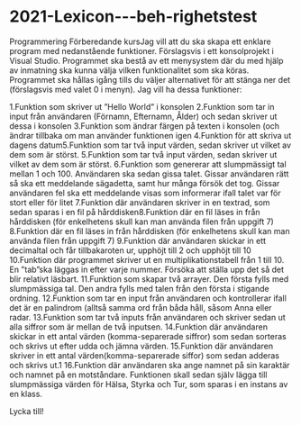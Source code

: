 # 2021-Lexicon---beh-righetstest

Programmering Förberedande kursJag vill att du ska skapa ett enklare program med nedanstående funktioner. Förslagsvis i ett konsolprojekt i Visual Studio. Programmet ska bestå av ett menysystem där du med hjälp av inmatning ska kunna välja vilken funktionalitet som ska köras. Programmet ska hållas igång tills du väljer alternativet för att stänga ner det (förslagsvis med valet 0 i menyn). Jag vill ha dessa funktioner:

1.Funktion som skriver ut ”Hello World” i konsolen
2.Funktion som tar in input från användaren (Förnamn, Efternamn, Ålder) och sedan skriver ut dessa i konsolen
3.Funktion som ändrar färgen på texten i konsolen (och ändrar tillbaka om man använder funktionen igen
4.Funktion för att skriva ut dagens datum5.Funktion som tar två input värden, sedan skriver ut vilket av dem som är störst.
5.Funktion som tar två input värden, sedan skriver ut vilket av dem som är störst.
6.Funktion som genererar att slumpmässigt tal mellan 1 och 100. Användaren ska sedan gissa talet. Gissar användaren rätt så ska ett meddelande sägadetta, 
  samt hur många försök det tog. Gissar användaren fel ska ett meddelande visas som informerar ifall talet var för stort eller för litet
7.Funktion där användaren skriver in en textrad, som sedan sparas i en fil på hårddisken8.Funktion där en fil läses in från hårddisken (för enkelhetens skull kan man använda filen   från uppgift 7)
8.Funktion där en fil läses in från hårddisken (för enkelhetens skull kan man använda filen från uppgift 7)
9.Funktion där användaren skickar in ett decimaltal och får tillbakaroten ur, upphöjt till 2 och upphöjt till 10
10.Funktion där programmet skriver ut en multiplikationstabell från 1 till 10. En ”tab”ska läggas in efter varje nummer. Försöka att ställa upp det så det blir relativt läsbart.
11.Funktion som skapar två arrayer. Den första fylls med slumpmässiga tal. Den andra fylls med talen från den första i stigande ordning.
12.Funktion som tar en input från användaren och kontrollerar ifall det är en palindrom (alltså samma ord från båda håll, såsom Anna eller radar.
13.Funktion som tar två inputs från användaren och skriver sedan ut alla siffror som är mellan de två inputsen.
14.Funktion där användaren skickar in ett antal värden (komma-separerade siffror) som sedan sorteras och skrivs ut efter udda och jämna värden. 
15.Funktion där användaren skriver in ett antal värden(komma-separerade siffor) som sedan adderas och skrivs ut.1
16.Funktion där användaren ska ange namnet på sin karaktär och namnet på en motståndare. Funktionen skall sedan själv lägga till slumpmässiga värden för Hälsa, Styrka och Tur, som    sparas i en instans av en klass.

Lycka till!
